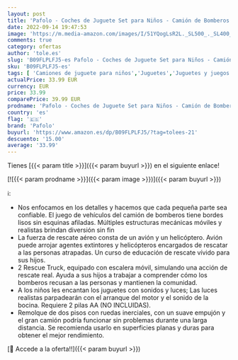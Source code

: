 ```yaml
---
layout: post
title: 'Pafolo - Coches de Juguete Set para Niños - Camión de Bomberos Juguete Coche Vehiculo con Luz y Sonidos  Juguetes Niños Educativos de 3 4 5 6 Años para Cumpleaños Navidad Fiestas Escuelas'
date: 2022-09-14 19:47:53
image: 'https://m.media-amazon.com/images/I/51YQogLsR2L._SL500_._SL400_.jpg'
comments: true
category: ofertas
author: 'tole.es'
slug: 'B09FLPLFJ5-es Pafolo - Coches de Juguete Set para Niños - Camión de...'
sku: 'B09FLPLFJ5-es'
tags: [ 'Camiones de juguete para niños','Juguetes','Juguetes y juegos','Vehículos de juguete para niños','navidad','pafolo','🇪🇸', ]
actualPrice: 33.99 EUR
currency: EUR
price: 33.99
comparePrice: 39.99 EUR
prodname: 'Pafolo - Coches de Juguete Set para Niños - Camión de Bomberos Juguete Coche Vehiculo con Luz y Sonidos  Juguetes Niños Educativos de 3 4 5 6 Años para Cumpleaños Navidad Fiestas Escuelas'
country: 'es'
flag: '🇪🇸'
brand: 'Pafolo'
buyurl: 'https://www.amazon.es/dp/B09FLPLFJ5/?tag=tolees-21'
descuento: '15.00'
average: '33.99'
---
```


Tienes [{{< param title >}}]({{< param buyurl >}}) en el siguiente enlace!

[![{{< param prodname >}}]({{< param image >}})]({{< param buyurl >}})

ℹ️:

- Nos enfocamos en los detalles y hacemos que cada pequeña parte sea confiable. El juego de vehículos del camión de bomberos tiene bordes lisos sin esquinas afiladas. Múltiples estructuras mecánicas móviles y realistas brindan diversión sin fin
- La fuerza de rescate aéreo consta de un avión y un helicóptero. Avión puede arrojar agentes extintores y helicópteros encargados de rescatar a las personas atrapadas. Un curso de educación de rescate vívido para sus hijos.
- 2 Rescue Truck, equipado con escalera móvil, simulando una acción de rescate real. Ayuda a sus hijos a trabajar a comprender cómo los bomberos recusan a las personas y mantienen la comunidad.
- A los niños les encantan los juguetes con sonidos y luces; Las luces realistas parpadearán con el arranque del motor y el sonido de la bocina. Requiere 2 pilas AA (NO INCLUIDAS).
- Remolque de dos pisos con ruedas inerciales, con un suave empujón y el gran camión podría funcionar sin problemas durante una larga distancia. Se recomienda usarlo en superficies planas y duras para obtener el mejor rendimiento.

[🛒 Accede a la oferta!!]({{< param buyurl >}})
